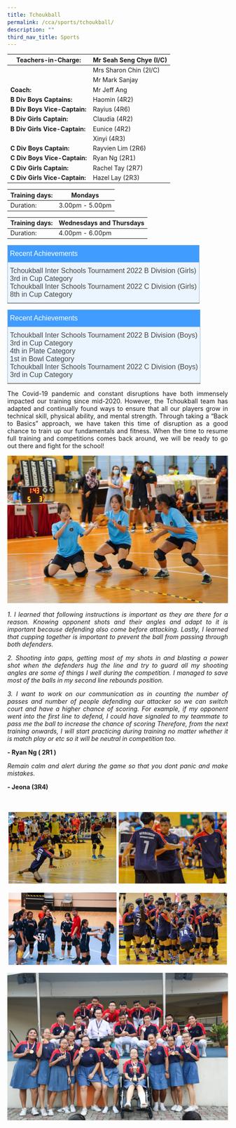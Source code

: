 ```yaml
---
title: Tchoukball
permalink: /cca/sports/tchoukball/
description: ""
third_nav_title: Sports
---
```

|  **Teachers-in-Charge:** | Mr Seah Seng Chye (I/C) | 
| -------- | -------- |
| |Mrs Sharon Chin (2I/C)  |
|  |  Mr Mark Sanjay |
|**Coach:** | Mr Jeff Ang|
|**B Div Boys Captains:** |Haomin (4R2) |
| **B Div Boys Vice-Captain:**|Rayius (4R6)|
|**B Div Girls Captain:** |Claudia (4R2)    |
| **B Div Girls Vice-Captain:** |Eunice (4R2) |
| | Xinyi (4R3) |
|**C Div Boys Captain:** |Rayvien Lim (2R6) |
| **C Div Boys Vice-Captain:**|Ryan Ng (2R1)|
|**C Div Girls Captain:** |Rachel Tay (2R7)   |
| **C Div Girls Vice-Captain:** |Hazel Lay (2R3) |

| Training days: | Mondays  |
| - | -|
| Duration: |  3.00pm - 5.00pm |

| Training days: | Wednesdays and Thursdays  |
| - | -|
| Duration: |  4.00pm - 6.00pm |

<style type="text/css">
.tg  {border-collapse:collapse;border-color:#9ABAD9;border-spacing:0;}
.tg td{background-color:#EBF5FF;border-color:#9ABAD9;border-style:solid;border-width:1px;color:#444;
  font-family:Arial, sans-serif;font-size:14px;overflow:hidden;padding:10px 5px;word-break:normal;}
.tg th{background-color:#409cff;border-color:#9ABAD9;border-style:solid;border-width:1px;color:#fff;
  font-family:Arial, sans-serif;font-size:14px;font-weight:normal;overflow:hidden;padding:10px 5px;word-break:normal;}
.tg .tg-3jrd{border-color:inherit;font-family:"Lucida Sans Unicode", "Lucida Grande", sans-serif !important;font-size:medium;
  text-align:left;vertical-align:top}
</style>
<table class="tg">
<thead>
  <tr>
    <th class="tg-3jrd">Recent Achievements<br></th>
  </tr>
</thead>
<tbody>
  <tr>
    <td class="tg-3jrd">Tchoukball Inter Schools Tournament 2022 B Division  (Girls)<br>3rd in Cup Category<br>Tchoukball Inter Schools Tournament 2022 C Division  (Girls)<br>8th in Cup Category </td>
		
  </tr>
</tbody>
</table>

<style type="text/css">
.tg  {border-collapse:collapse;border-color:#9ABAD9;border-spacing:0;}
.tg td{background-color:#EBF5FF;border-color:#9ABAD9;border-style:solid;border-width:1px;color:#444;
  font-family:Arial, sans-serif;font-size:14px;overflow:hidden;padding:10px 5px;word-break:normal;}
.tg th{background-color:#409cff;border-color:#9ABAD9;border-style:solid;border-width:1px;color:#fff;
  font-family:Arial, sans-serif;font-size:14px;font-weight:normal;overflow:hidden;padding:10px 5px;word-break:normal;}
.tg .tg-3jrd{border-color:inherit;font-family:"Lucida Sans Unicode", "Lucida Grande", sans-serif !important;font-size:medium;
  text-align:left;vertical-align:top}
</style>
<table class="tg">
<thead>
  <tr>
    <th class="tg-3jrd">Recent Achievements<br></th>
  </tr>
</thead>
<tbody>
  <tr>
    <td class="tg-3jrd">Tchoukball Inter Schools Tournament 2022 B Division  (Boys)<br>
			3rd in Cup Category<br>
			4th in Plate Category<br>
1st in Bowl Category<br>
			Tchoukball Inter Schools Tournament 2022 C Division  (Boys)<br>
			3rd in Cup Category</td>
  </tr>
</tbody>
</table>
<p style="text-align:justify">
The Covid-19 pandemic and constant disruptions have both immensely impacted our training since mid-2020. However, the Tchoukball team has adapted and continually found ways to ensure that all our players grow in technical skill, physical ability, and mental strength. Through taking a “Back to Basics” approach, we have taken this time of disruption as a good chance to train up our fundamentals and fitness. When the time to resume full training and competitions comes back around, we will be ready to go out there and fight for the school!</p>

![](/images/Cca/cca-tchoukball-02.jpg)

<p style="text-align:justify; font-style:italic">
1. I learned that following instructions is important as they are there for a reason.  Knowing opponent shots and their angles and adapt to it is important because defending also come before attacking.  Lastly, I learned that cupping together is important to prevent the ball from passing through both defenders. </p>

<p style="text-align:justify; font-style:italic">2. Shooting into gaps, getting most of my shots in and blasting a power shot when the defenders hug the line and try to guard all my shooting angles are some of things I well during the competition. I managed to save most of the balls in my second line rebounds position.  </p>

<p style="text-align:justify; font-style:italic">3. I want to work on our communication as in counting the number of passes and number of people defending our attacker so we can switch court and have a higher chance of scoring. For example, if my opponent went into the first line to defend, I could have signaled to my teammate to pass me the ball to increase the chance of scoring  Therefore, from the next training onwards, I will start practicing during training no matter whether it is match play or etc so it will be neutral in competition too.</p>

**- Ryan Ng ( 2R1 )**

 <p style="text-align:justify; font-style:italic">
Remain calm and alert during the game so that you dont panic and make mistakes. </p>

**- Jeona (3R4)**

<br>

![](/images/Cca/cca-tchoukball-03.jpg)

![](/images/Cca/cca-tchoukball-04.jpg)

![](/images/Cca/cca-tchoukball-05.jpg)